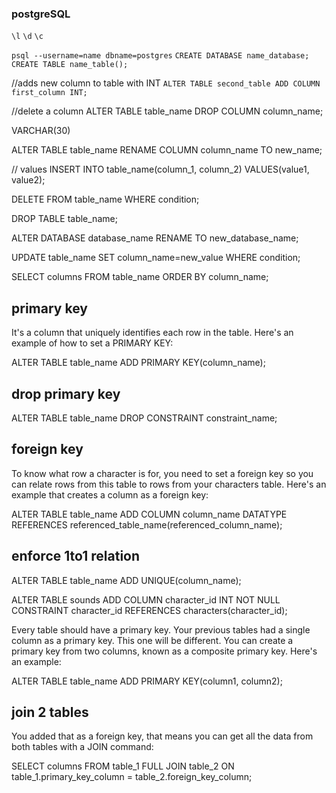 ### postgreSQL

`\l` `\d` `\c`

`psql --username=name dbname=postgres`
`CREATE DATABASE name_database;`
`CREATE TABLE name_table();`

//adds new column to table with INT
`ALTER TABLE second_table ADD COLUMN first_column INT;`

//delete a column
ALTER TABLE table_name DROP COLUMN column_name;

VARCHAR(30)

ALTER TABLE table_name RENAME COLUMN column_name TO new_name;

// values
INSERT INTO table_name(column_1, column_2) VALUES(value1, value2);

DELETE FROM table_name WHERE condition;

DROP TABLE table_name;

ALTER DATABASE database_name RENAME TO new_database_name;

UPDATE table_name SET column_name=new_value WHERE condition;

SELECT columns FROM table_name ORDER BY column_name;

## primary key

It's a column that uniquely identifies each row in the table. Here's an example of how to set a PRIMARY KEY:

ALTER TABLE table_name ADD PRIMARY KEY(column_name);

## drop primary key

ALTER TABLE table_name DROP CONSTRAINT constraint_name;

## foreign key

To know what row a character is for, you need to set a foreign key so you can relate rows from this table to rows from your characters table. Here's an example that creates a column as a foreign key:

ALTER TABLE table_name ADD COLUMN column_name DATATYPE REFERENCES referenced_table_name(referenced_column_name);

## enforce 1to1 relation

ALTER TABLE table_name ADD UNIQUE(column_name);

ALTER TABLE sounds ADD COLUMN character_id INT NOT NULL CONSTRAINT character_id REFERENCES characters(character_id);

Every table should have a primary key. Your previous tables had a single column as a primary key. This one will be different. You can create a primary key from two columns, known as a composite primary key. Here's an example:

ALTER TABLE table_name ADD PRIMARY KEY(column1, column2);

## join 2 tables

You added that as a foreign key, that means you can get all the data from both tables with a JOIN command:

SELECT columns FROM table_1 FULL JOIN table_2 ON table_1.primary_key_column = table_2.foreign_key_column;
